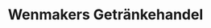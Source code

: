 ---
title: "Wenmakers Getränkehandel"
url: /wetter-ruhr/wenmakers-getraenkehandel/
shop: Getränke
---